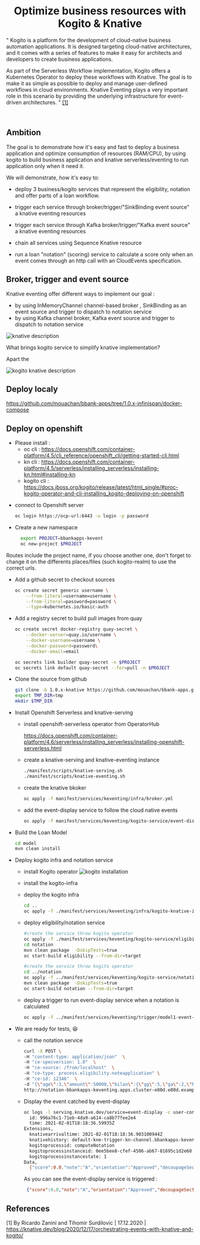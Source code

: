 
# <center> Optimize business resources with Kogito & Knative </center>


" Kogito is a platform for the development of cloud-native business automation applications. It is designed targeting cloud-native architectures, and it comes with a series of features to make it easy for architects and developers to create business applications.

As part of the Serverless Workflow implementation, Kogito offers a Kubernetes Operator to deploy these workflows with Knative. The goal is to make it as simple as possible to deploy and manage user-defined workflows in cloud environments. Knative Eventing plays a very important role in this scenario by providing the underlying infrastructure for event-driven architectures. " [[1]](#1)


<br>

## Ambition

The goal is to demonstrate how it's easy and fast to deploy a business application and optimize consumption of resources (RAM/CPU), by using kogito to build business application and knative serverless/eventing to run application only when it need it.

We will demonstrate, how it's easy to:

- deploy 3 business/kogito services that represent the eligibility, notation and offer parts of a loan  workflow.

- trigger each service through broker/trigger/"SinkBinding event source" a knative eventing resources
- trigger each service through Kafka broker/trigger/"Kafka event source" a knative eventing resources

- chain all services using Sequence Knative resource   

- run a loan "notation" (scoring) service to calculate a score only when an event comes through an http call with an CloudEvents specification.

## Broker, trigger and event source 

Knative eventing offer different ways to implement our goal :
  - by using InMemoryChannel channel-based broker , SinkBinding as an event source and trigger to dispatch to  notation service 
  - by using Kafka channel broker, Kafka event source and trigger to dispatch to  notation service     

 ![knative description](./img/archi-broker-trigger-kevent.png)  

What brings kogito service to simplify knative implementation?

Apart the  

 ![kogito knative description](./img/knative-kogito-arch.png)    


## Deploy localy

  https://github.com/mouachan/bbank-apps/tree/1.0.x-infinispan/docker-compose

## Deploy on openshift
- Please install : 
  - oc cli : https://docs.openshift.com/container-platform/4.5/cli_reference/openshift_cli/getting-started-cli.html
  - kn cli : https://docs.openshift.com/container-platform/4.5/serverless/installing_serverless/installing-kn.html#installing-kn
  - kogito cli : https://docs.jboss.org/kogito/release/latest/html_single/#proc-kogito-operator-and-cli-installing_kogito-deploying-on-openshift


* connect to Openshift server

  ```sh
  oc login https://ocp-url:6443 -u login -p password
  ```



* Create a new namespace
  ```sh
    export PROJECT=bbankapps-kevent
    oc new-project $PROJECT
  ```

Routes include the project name, if you choose another one, don't forget to change it on the differents places/files (such kogito-realm) to use the correct urls. 

* Add a github secret to checkout sources

  ```sh
  oc create secret generic username \
      --from-literal=username=username \
      --from-literal=password=password \
      --type=kubernetes.io/basic-auth
  ```

* Add a registry secret to build pull images from quay

  ```sh
  oc create secret docker-registry quay-secret \
      --docker-server=quay.io/username \
      --docker-username=username \
      --docker-password=password\
      --docker-email=email

  oc secrets link builder quay-secret -n $PROJECT
  oc secrets link default quay-secret --for=pull -n $PROJECT
  ```

* Clone the source from github

  ```sh
  git clone -b 1.0.x-knative https://github.com/mouachan/bbank-apps.git cd bbank-apps
  export TMP_DIR=tmp
  mkdir $TMP_DIR
  ```

* Install Openshift Serverless and knative-serving 

  * install openshift-serverless operator from OperatorHub

    https://docs.openshift.com/container-platform/4.6/serverless/installing_serverless/installing-openshift-serverless.html

  * create a knative-serving and knative-eventing instance
    ```sh
    ./manifest/scripts/knative-serving.sh
    ./manifest/scripts/knative-eventing.sh
    ```

  * create the knative bkoker
    ```sh
    oc apply -f manifest/services/keventing/infra/broker.yml
    ```
  * add the event-display service to follow the cloud native events 
    ```sh
    oc apply -f manifest/services/keventing/kogito-service/event-display-service.yml
    ```



* Build the Loan Model

  ```sh
  cd model
  mvn clean install
  ```

* Deploy kogito infra and notation service

  * install Kogito operator
    ![kogito installation](./img/install-kogito.png) 

  * install the kogito-infra 

  * deploy the kogito infra 
    ```sh
    cd ..
    oc apply -f ./manifest/services/keventing/infra/kogito-knative-infra.yml -n $PROJECT
    ```

  * deploy eligibility/notation service

    ```sh
    #create the service throw kogito operator 
    oc apply -f ./manifest/services/keventing/kogito-service/eligibility-kogitoapp.yml
    cd notation
    mvn clean package  -DskipTests=true
    oc start-build eligibility --from-dir=target 
    ```
    
    ```sh
    #create the service throw kogito operator 
    cd ../notation
    oc apply -f ../manifest/services/keventing/kogito-service/notation-kogitoapp.yml
    mvn clean package  -DskipTests=true
    oc start-build notation --from-dir=target 
    ```
  * deploy a trigger to run event-display service when a notation is calculated
   
    ```sh
    oc apply -f ../manifest/services/keventing/trigger/model1-event-display-trigger.yml
    ```

* We are ready for tests, 😆

  * call the notation service
    ```sh
    curl -X POST \                                                            18:29:06
    -H "content-type: application/json"  \
    -H "ce-specversion: 1.0"  \
    -H "ce-source: /from/localhost"  \
    -H "ce-type: process.eligibility.noteapplication" \
    -H "ce-id: 12346"  \
    -d "{\"age\":3,\"amount\":50000,\"bilan\":{\"gg\":5,\"ga\":2,\"hp\":1,\"hq\":2,\"dl\":50,\"ee\":2,\"siren\":\"423646512\",\"variables\":[]},\"ca\":200000,\"eligible\":false,\"msg\":\"string\",\"nbEmployees\":10,\"notation\":{\"decoupageSectoriel\":0,\"note\":\"string\",\"orientation\":\"string\",\"score\":0,\"typeAiguillage\":\"string\"},\"publicSupport\":true,\"siren\":\"423646512\",\"typeProjet\":\"IRD\"}" \
    http://notation-bbankapps-keventing.apps.cluster-e80d.e80d.example.opentlc.com

    ```
  * Display the event catched by event-display
    ```sh
    oc logs -l serving.knative.dev/service=event-display -c user-container 
      id: 996a76c1-71eb-4da9-a614-ca8b77fee2e4
      time: 2021-02-01T18:18:36.59935Z
    Extensions,
      knativearrivaltime: 2021-02-01T18:18:36.903100944Z
      knativehistory: default-kne-trigger-kn-channel.bbankapps-kevent.svc.cluster.local
      kogitoprocessid: computeNotation
      kogitoprocessinstanceid: 0ee5bee8-cfef-4506-ab67-81695c1d2e60
      kogitoprocessinstancestate: 1
    Data, 
      {"score":0.0,"note":"A","orientation":"Approved","decoupageSectoriel":1.0,"typeAiguillage":"MODELE_1"}
    ``` 

    As you can see the event-display service is triggered  :
    ```json
     {"score":0.0,"note":"A","orientation":"Approved","decoupageSectoriel":1.0,"typeAiguillage":"MODELE_1"} 
    ```
  

## References
<a id="1">[1]</a>
By Ricardo Zanini and Tihomir Surdilovic | 17.12.2020 | 
https://knative.dev/blog/2020/12/17/orchestrating-events-with-knative-and-kogito/ 
